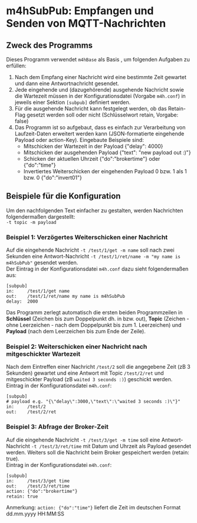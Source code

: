 # m4hSubPub: Empfangen und Senden von MQTT-Nachrichten
## Zweck des Programms
Dieses Programm verwendet `m4hBase` als Basis , um folgenden Aufgaben zu erf&uuml;llen:
1. Nach dem Empfang einer Nachricht wird eine bestimmte Zeit gewartet und dann eine Antwortnachricht gesendet.
2. Jede eingehende und (dazugeh&ouml;rende) ausgehende Nachricht sowie die Wartezeit m&uuml;ssen in der Konfigurationsdatei (Vorgabe `m4h.conf`) in jeweils einer Sektion `[subpub]` definiert werden.
3. F&uuml;r die ausgehende Nachricht kann festgelegt werden, ob das Retain-Flag gesetzt werden soll oder nicht (Schl&uuml;sselwort retain, Vorgabe: false)
4. Das Programm ist so aufgebaut, dass es einfach zur Verarbeitung von Laufzeit-Daten erweitert werden kann (JSON-formatierte eingehende Payload oder action-Key). Eingebaute Beispiele sind:
   * Mitschicken der Wartezeit in der Payload {"delay": 4000}
   * Mitschicken der ausgehenden Payload {"text": "new payload out :)"}
   * Schicken der aktuellen Uhrzeit {"do":"brokertime"} oder {"do":"time"}
   * Invertiertes Weiterschicken der eingehenden Payload 0 bzw. 1 als 1 bzw. 0 {"do":"invert01"}
   

## Beispiele f&uuml;r die Konfiguration
Um den nachfolgenden Text einfacher zu gestalten, werden Nachrichten folgenderma&szlig;en dargestellt:   
`-t topic -m payload`   

### Beispiel 1: Verz&ouml;gertes Weiterschicken einer Nachricht
Auf die eingehende Nachricht `-t /test/1/get -m name` soll nach zwei Sekunden eine Antwort-Nachricht `-t /test/1/ret/name -m "my name is m4hSubPub"` gesendet werden.   
Der Eintrag in der Konfigurationsdatei `m4h.conf` dazu sieht folgenderma&szlig;en aus:   
```   
[subpub]
in:     /test/1/get name
out:    /test/1/ret/name my name is m4hSubPub
delay:  2000
```   
Das Programm zerlegt automatisch die ersten beiden Programmzeilen in __Schl&uuml;ssel__ (Zeichen bis zum Doppelpunkt dh. in bzw. out), __Topic__ (Zeichen - ohne Leerzeichen - nach dem Doppelpunkt bis zum 1. Leerzeichen) und __Payload__ (nach dem Leerzeichen bis zum Ende der Zeile).

### Beispiel 2: Weiterschicken einer Nachricht nach mitgeschickter Wartezeit
Nach dem Eintreffen einer Nachricht `/test/2` soll die angegebene Zeit (zB 3 Sekunden) gewartet und eine Antwort mit Topic `/test/2/ret` und mitgeschickter Payload (zB `waited 3 seconds :)`) geschickt werden.   
Eintrag in der Konfigurationsdatei `m4h.conf`:    
```   
[subpub]
# payload e.g. "{\"delay\":3000,\"text\":\"waited 3 seconds :)\"}"
in:     /test/2
out:    /test/2/ret
```   

### Beispiel 3: Abfrage der Broker-Zeit
Auf die eingehende Nachricht `-t /test/3/get -m time` soll eine Antwort-Nachricht `-t /test/3/ret/time` mit Datum und Uhrzeit als Payload gesendet werden. Weiters soll die Nachricht beim Broker gespeichert werden (retain: true).   
Eintrag in der Konfigurationsdatei `m4h.conf`:    
```   
[subpub]
in:     /test/3/get time
out:    /test/3/ret/time
action: {"do":"brokertime"}
retain: true
```   
Anmerkung: `action: {"do":"time"}` liefert die Zeit im deutschen Format dd.mm.yyyy HH:MM:SS